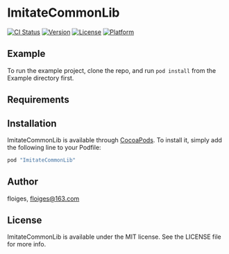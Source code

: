 # ImitateCommonLib

[![CI Status](http://img.shields.io/travis/刘亚东/ImitateCommonLib.svg?style=flat)](https://travis-ci.org/刘亚东/ImitateCommonLib)
[![Version](https://img.shields.io/cocoapods/v/ImitateCommonLib.svg?style=flat)](http://cocoapods.org/pods/ImitateCommonLib)
[![License](https://img.shields.io/cocoapods/l/ImitateCommonLib.svg?style=flat)](http://cocoapods.org/pods/ImitateCommonLib)
[![Platform](https://img.shields.io/cocoapods/p/ImitateCommonLib.svg?style=flat)](http://cocoapods.org/pods/ImitateCommonLib)

## Example

To run the example project, clone the repo, and run `pod install` from the Example directory first.

## Requirements

## Installation

ImitateCommonLib is available through [CocoaPods](http://cocoapods.org). To install
it, simply add the following line to your Podfile:

```ruby
pod "ImitateCommonLib"
```

## Author

floiges, floiges@163.com

## License

ImitateCommonLib is available under the MIT license. See the LICENSE file for more info.
